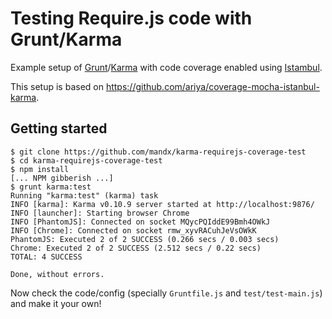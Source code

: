 Testing Require.js code with Grunt/Karma
==================================
Example setup of [Grunt](http://gruntjs.com/)/[Karma](http://karma-runner.github.io/) with code coverage enabled using [Istambul](https://github.com/yahoo/istanbul).

This setup is based on https://github.com/ariya/coverage-mocha-istanbul-karma.

## Getting started

```
$ git clone https://github.com/mandx/karma-requirejs-coverage-test
$ cd karma-requirejs-coverage-test
$ npm install
[... NPM gibberish ...]
$ grunt karma:test
Running "karma:test" (karma) task
INFO [karma]: Karma v0.10.9 server started at http://localhost:9876/
INFO [launcher]: Starting browser Chrome
INFO [PhantomJS]: Connected on socket MQycPQIddE99Bmh4OWkJ
INFO [Chrome]: Connected on socket rmw_xyvRACuhJeVsOWkK
PhantomJS: Executed 2 of 2 SUCCESS (0.266 secs / 0.003 secs)
Chrome: Executed 2 of 2 SUCCESS (2.512 secs / 0.22 secs)
TOTAL: 4 SUCCESS

Done, without errors.

```

Now check the code/config (specially `Gruntfile.js` and `test/test-main.js`) and make it your own!